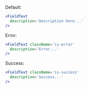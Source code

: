 Default:

```jsx
<FieldText
  description='Description here...'
/>
```

Error:

```jsx
<FieldText className='is-error'
  description='Error...'
/>
```

Success:

```jsx
<FieldText className='is-success'
  description='Success...'
/>
```
